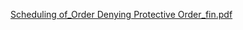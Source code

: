 [Scheduling of_Order Denying Protective Order_fin.pdf](https://github.com/TactogenWhitePaper/TactogenWhitePaper.github.io/files/8857031/Scheduling.of_Order.Denying.Protective.Order_fin.pdf)
